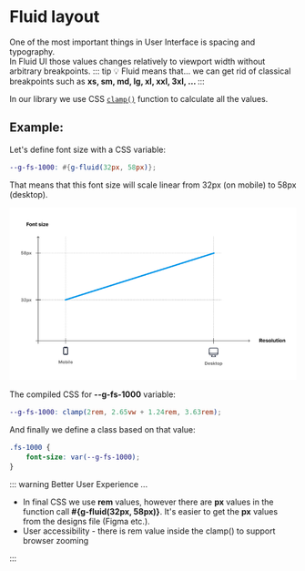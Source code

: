 # Fluid layout

One of the most important things in User Interface is spacing and typography.<br/>
In Fluid UI those values changes relatively to viewport width without arbitrary breakpoints.
::: tip :bulb: Fluid means that...
we can get rid of classical breakpoints such as <strong>xs, sm, md, lg, xl, xxl, 3xl, ... </strong>
:::

In our library we use CSS [<code>clamp()</code>](https://developer.mozilla.org/en-US/docs/Web/CSS/clamp) function to calculate all the values.

## Example:

Let's define font size with a CSS variable:

```SCSS
--g-fs-1000: #{g-fluid(32px, 58px)};
```

That means that this font size will scale linear from 32px (on mobile) to 58px (desktop).

![fluid font size scaling](./images/fluid-font-size-1000.png)

The compiled CSS for **--g-fs-1000** variable:

```SCSS
--g-fs-1000: clamp(2rem, 2.65vw + 1.24rem, 3.63rem);
```

And finally we define a class based on that value:

```SCSS
.fs-1000 {
    font-size: var(--g-fs-1000);
}
```

::: warning Better User Experience ...

<ul>
<li> In final CSS we use <strong>rem</strong> values, however there are <strong>px</strong> values in the function call <strong class="text-no-wrap">#{g-fluid(32px, 58px)}</strong>. It's easier to get the <strong>px</strong> values from the designs file (Figma etc.).</li>
<li>User accessibility - there is rem value inside the clamp() to support browser zooming</li>
</ul>
:::
